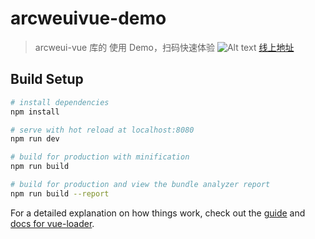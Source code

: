 # arcweuivue-demo

> arcweui-vue 库的 使用 Demo，扫码快速体验
> ![Alt text](./1509441555.png)
[线上地址](https://tkggusraqk.github.io/arcweuivue-demo/#/)

## Build Setup

``` bash
# install dependencies
npm install

# serve with hot reload at localhost:8080
npm run dev

# build for production with minification
npm run build

# build for production and view the bundle analyzer report
npm run build --report
```

For a detailed explanation on how things work, check out the [guide](http://vuejs-templates.github.io/webpack/) and [docs for vue-loader](http://vuejs.github.io/vue-loader).

